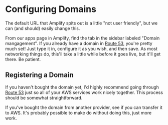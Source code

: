 # Configuring Domains

The default URL that Amplify spits out is a little "not user friendly", but we
can (and should) easily change this.

From our apps page in Amplify, find the tab in the sidebar labeled "Domain
mangagement". If you already have a domain in [Route 53](https://console.aws.amazon.com/route53/home),
you're pretty much set! Just type it in, configure it as you wish, and then
save. As most networking things do, this'll take a little while before it goes
live, but it'll get there. Be patient.

## Registering a Domain

If you haven't bought the domain yet, I'd highly recommend going through
[Route 53](https://console.aws.amazon.com/route53/home) just so all of your AWS
services work nicely together. This process should be somewhat straightforward.

If you've bought the domain from another provider, see if you can transfer it
to AWS. It's probably possible to make do without doing this, just more work.
